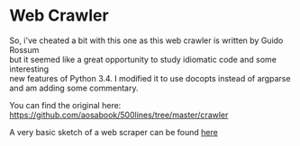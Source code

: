Web Crawler
==================

So, i've cheated a bit with this one as this web crawler is written by Guido Rossum  
but it seemed like a great opportunity to study idiomatic code and some interesting  
new features of Python 3.4.
I modified it to use docopts instead of argparse and am adding some commentary.

You can find the original here: https://github.com/aosabook/500lines/tree/master/crawler

A very basic sketch of a web scraper can be found [here](https://github.com/mikar/60-days-of-code/tree/master/oop/datastructs/scraping)
